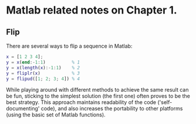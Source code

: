 # Matlab related notes on Chapter 1.

## Flip
There are several ways to flip a sequence in Matlab:
```matlab
x = [1 2 3 4];
y = x(end:-1:1)          % 1
y = x(length(x):-1:1)    % 2
y = fliplr(x)            % 3
y = flipud([1; 2; 3; 4]) % 4
```
While playing around with different methods to achieve the same result can be fun, sticking to the simplest solution (the first one) often proves to be the best strategy. This approach maintains readability of the code ('self-documenting' code), and also increases the portability to other platforms (using the basic set of Matlab functions).